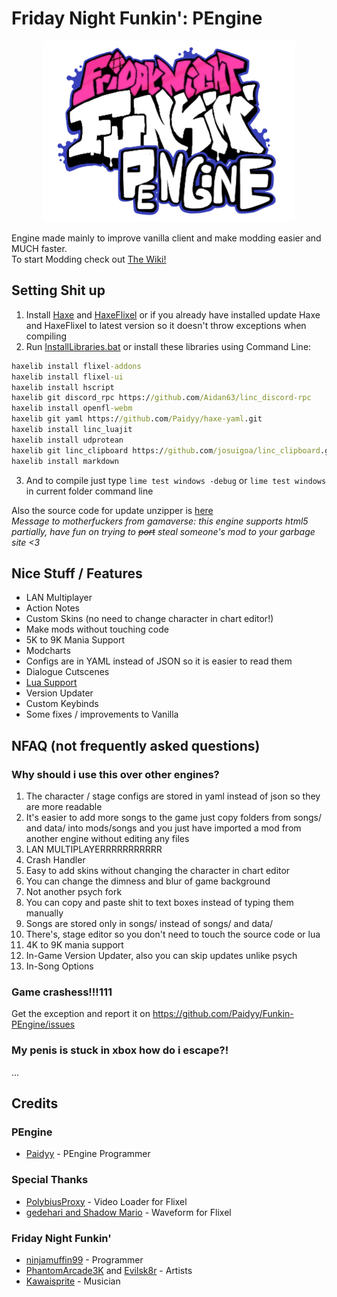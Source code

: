 # Friday Night Funkin': PEngine
<p align="center">
  <img width="404" height="290" src="art/thumbnailPEngine.png">
</p>

Engine made mainly to improve vanilla client and make modding easier and MUCH faster. <br>
To start Modding check out [The Wiki!](https://github.com/Paidyy/Funkin-PEngine/wiki)
## Setting Shit up
1. Install [Haxe](https://haxe.org/download/) and [HaxeFlixel](https://haxeflixel.com/documentation/install-haxeflixel/) or if you already have installed update Haxe and HaxeFlixel to latest version so it doesn't throw exceptions when compiling
2. Run [InstallLibraries.bat](https://raw.githack.com/Paidyy/Funkin-PEngine/main/art/installLibraries.bat) or install these libraries using Command Line:
``` bat
haxelib install flixel-addons
haxelib install flixel-ui
haxelib install hscript
haxelib git discord_rpc https://github.com/Aidan63/linc_discord-rpc
haxelib install openfl-webm
haxelib git yaml https://github.com/Paidyy/haxe-yaml.git
haxelib install linc_luajit
haxelib install udprotean
haxelib git linc_clipboard https://github.com/josuigoa/linc_clipboard.git
haxelib install markdown
```
3. And to compile just type ```lime test windows -debug``` or ```lime test windows``` in current folder command line

Also the source code for update unzipper is [here](https://github.com/Paidyy/Funkin-PEngine-Unzipper) <br>
*Message to motherfuckers from gamaverse: this engine supports html5 partially, have fun on trying to ~~port~~ steal someone's mod to your garbage site <3*
## Nice Stuff / Features
* LAN Multiplayer
* Action Notes
* Custom Skins (no need to change character in chart editor!)
* Make mods without touching code
* 5K to 9K Mania Support
* Modcharts
* Configs are in YAML instead of JSON so it is easier to read them
* Dialogue Cutscenes
* [Lua Support](https://github.com/Paidyy/Funkin-PEngine/wiki/Lua-Documentation)
* Version Updater
* Custom Keybinds
* Some fixes / improvements to Vanilla
## NFAQ (not frequently asked questions)
### Why should i use this over other engines?
1. The character / stage configs are stored in yaml instead of json so they are more readable
2. It's easier to add more songs to the game just copy folders from songs/ and data/ into mods/songs and you just have imported a mod from another engine without editing any files
3. LAN MULTIPLAYERRRRRRRRRRR
4. Crash Handler
5. Easy to add skins without changing the character in chart editor
6. You can change the dimness and blur of game background
7. Not another psych fork
8. You can copy and paste shit to text boxes instead of typing them manually
9. Songs are stored only in songs/ instead of songs/ and data/
10. There's, stage editor so you don't need to touch the source code or lua
11. 4K to 9K mania support
12. In-Game Version Updater, also you can skip updates unlike psych
13. In-Song Options
### Game crashess!!!111
Get the exception and report it on https://github.com/Paidyy/Funkin-PEngine/issues
### My penis is stuck in xbox how do i escape?!
...
## Credits
### PEngine
- [Paidyy](https://paidyy.newgrounds.com/) - PEngine Programmer
### Special Thanks
- [PolybiusProxy](https://github.com/brightfyregit/Friday-Night-Funkin-Mp4-Video-Support) - Video Loader for Flixel
- [gedehari and Shadow Mario](https://github.com/ShadowMario/FNF-PsychEngine/blob/f4cf818dac20859fd0223206609ba91b6818831f/source/editors/ChartingState.hx#L2022) - Waveform for Flixel
### Friday Night Funkin'
- [ninjamuffin99](https://twitter.com/ninja_muffin99) - Programmer
- [PhantomArcade3K](https://twitter.com/phantomarcade3k) and [Evilsk8r](https://twitter.com/evilsk8r) - Artists
- [Kawaisprite](https://twitter.com/kawaisprite) - Musician
